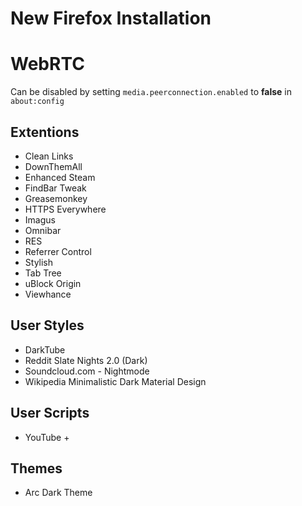 # New Firefox Installation

# WebRTC
Can be disabled by setting `media.peerconnection.enabled` to **false** in `about:config`

## Extentions
* Clean Links
* DownThemAll
* Enhanced Steam
* FindBar Tweak
* Greasemonkey
* HTTPS Everywhere
* Imagus
* Omnibar
* RES
* Referrer Control
* Stylish
* Tab Tree
* uBlock Origin
* Viewhance

## User Styles
* DarkTube
* Reddit Slate Nights 2.0 (Dark)
* Soundcloud.com - Nightmode
* Wikipedia Minimalistic Dark Material Design

## User Scripts
* YouTube +

## Themes
* Arc Dark Theme
